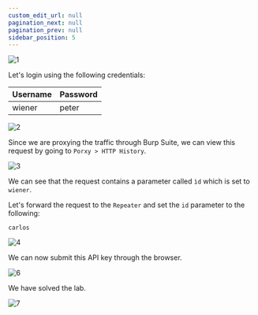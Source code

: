 ```yaml
---
custom_edit_url: null
pagination_next: null
pagination_prev: null
sidebar_position: 5
---
```


![1](https://github.com/Knign/Write-ups/assets/110326359/4cee44a3-fea8-47bb-bd05-35b14df757bd)

Let's login using the following credentials:

| Username | Password |
| -------- | -------- |
| wiener         | peter         |

![2](https://github.com/Knign/Write-ups/assets/110326359/9df3f8bf-fffd-4dd9-a297-b864d1c22901)

Since we are proxying the traffic through Burp Suite, we can view this request by going to `Porxy > HTTP History`.

![3](https://github.com/Knign/Write-ups/assets/110326359/2f0697b3-6d55-44c0-8aac-dc8185df0ee4)

We can see that the request contains a parameter called `ìd` which is set to `wiener`.

Let's forward the request to the `Repeater` and set the `id` parameter to the following:
```
carlos
```

![4](https://github.com/Knign/Write-ups/assets/110326359/628e1eb7-cb17-4052-8c47-689a397e9652)

We can now submit this API key through the browser.

![6](https://github.com/Knign/Write-ups/assets/110326359/2046f6ed-7334-4a3e-b8a6-a2b98227982d)

We have solved the lab.

![7](https://github.com/Knign/Write-ups/assets/110326359/c11cf67f-a16c-433a-9f2d-e3ea5fec4b55)
